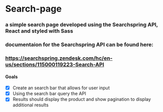 # Search-page

### a simple search page developed using the Searchspring API, React and styled with Sass
### documentaion for the Searchspring API can be found here:
### https://searchspring.zendesk.com/hc/en-us/sections/115000119223-Search-API

#### Goals
- [x] Create an search bar that allows for user input
- [x] Using the search bar query the API
- [x] Results should display the product and show pagination to display additional results
